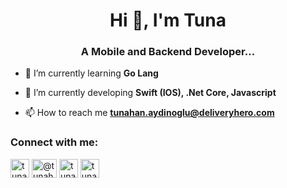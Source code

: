 <h1 align="center">Hi 👋, I'm Tuna</h1>
<h3 align="center">A Mobile and Backend Developer...</h3>

- 🔭  I’m currently learning **Go Lang**

- 🌱  I’m currently developing **Swift (IOS), .Net Core, Javascript**

- 📫  How to reach me **tunahan.aydinoglu@deliveryhero.com**

<h3 align="left">Connect with me:</h3>
<p align="left">
  <a href="https://linkedin.com/in/tunahanaydinoglu" target="blank"
    ><img
      align="center"
      src="https://velanovascular.com/wp-content/uploads/2020/06/LinkedIn.png"
      alt="tunahanaydinoglu"
      height="30"
      width="30"
  /></a>
  <a href="https://medium.com/@tunahanaydinoglu" target="blank"
    ><img
      align="center"
      src="https://cdn.jsdelivr.net/npm/simple-icons@3.0.1/icons/medium.svg"
      alt="@tunahanaydinoglu"
      height="30"
      width="40"
  /></a>
  <a href="https://instagram.com/tunahanaydinoglu" target="blank"
    ><img
      align="center"
      src="https://upload.wikimedia.org/wikipedia/commons/thumb/e/e7/Instagram_logo_2016.svg/1200px-Instagram_logo_2016.svg.png"
      alt="tunahanaydinoglu"
      height="30"
      width="30"
  /></a>
  <a href="https://www.hackerrank.com/tunahanaydinoglu" target="blank"
    ><img
      align="center"
      src="https://cdn3.iconfinder.com/data/icons/logos-and-brands-adobe/512/160_Hackerrank-512.png"
      alt="tunahanaydinoglu"
      height="30"
      width="30"
  /></a>
</p>
